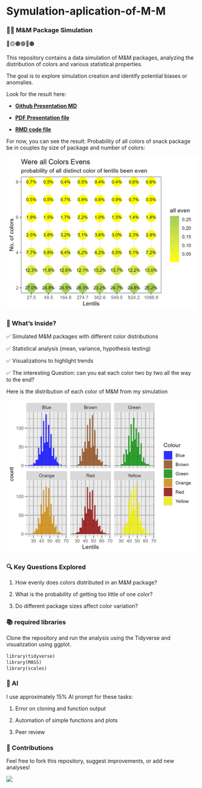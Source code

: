 # Symulation-aplication-of-M-M

### 🍫🍬 M&M Package Simulation


🔴🟡🟠🟢🔵🟤


This repository contains a data simulation of M&M packages, analyzing the distribution of colors and various statistical properties.

The goal is to explore simulation creation and identify potential biases or anomalies.

Look for the result here:

* [**Github Presentation MD**](https://github.com/YoniGR94/Symulation-aplication-of-M-M/blob/main/MnM-sampling-report.md)


* [**PDF Presentation file**](https://github.com/YoniGR94/Symulation-aplication-of-M-M/blob/main/MnM-sampling-report.pdf)


* [**RMD code file**](https://github.com/YoniGR94/Symulation-aplication-of-M-M/blob/main/MnM-sampling-report.Rmd)

For now, you can see the result: Probability of all colors of snack package be in couples by size of package and number of colors:

<img src="https://github.com/YoniGR94/Symulation-aplication-of-M-M/blob/main/Heatmap_all_evens.png?raw=true" width="600"/>

### 📂 What’s Inside?

✅ Simulated M&M packages with different color distributions

✅ Statistical analysis (mean, variance, hypothesis testing)

✅ Visualizations to highlight trends

✅ The interesting Question: can you eat each color two by two all the way to the end?


Here is the distribution of each color of M&M from my simulation

<img src="https://github.com/YoniGR94/Symulation-aplication-of-M-M/blob/main/colored_M&M.png?raw=true" width="600"/>

### 🔍 Key Questions Explored

1. How evenly does colors distributed in an M&M package?

2. What is the probability of getting too little of one color?

3. Do different package sizes affect color variation?

### 📚 required libraries

Clone the repository and run the analysis using the Tidyverse and visualization using ggplot.

```
library(tidyverse)
library(MASS)
library(scales)
```

### 🔧 AI

I use approximately 15% AI prompt for these tasks:

1. Error on cloning and function output

2. Automation of simple functions and plots

3. Peer review

### 🤝 Contributions

Feel free to fork this repository, suggest improvements, or add new analyses!

![](https://img.shields.io/github/commit-activity/m/YoniGR94/Symulation-aplication-of-M-M?label=commited&logo=git&style=plastic)